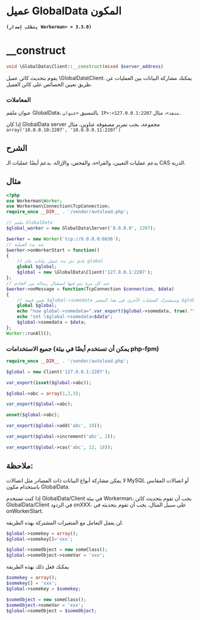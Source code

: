 # عميل GlobalData المكون

**``` (يتطلب إصدار Workerman> = 3.3.0) ```**

# __construct
```php
void \GlobalData\Client::__construct(mixed $server_address)
```

يقوم بتحديث كائن عميل \GlobalData\Client. يمكنك مشاركة البيانات بين العمليات عن طريق تعيين الخصائص على كائن العميل.

### المعاملات
عنوان ملقم GlobalData، بالتنسيق ```<عنوان IP>:<منفذ>```، مثال ```127.0.0.1:2207```.

إذا كان GlobalData server مجموعة، يجب تمرير مصفوفة عناوين، مثال ```array('10.0.0.10:2207', '10.0.0.0.11:2207')```

## الشرح
يدعم عمليات التعيين، والقراءة، والفحص، والإزالة.
يدعم أيضًا عمليات الـ CAS الذرية.

## مثال

```php
<?php
use Workerman\Worker;
use Workerman\Connection\TcpConnection;
require_once __DIR__ . '/vendor/autoload.php';

// ملقم GlobalData
$global_worker = new GlobalData\Server('0.0.0.0', 2207);

$worker = new Worker('tcp://0.0.0.0:6636');
// عند بدء العملية
$worker->onWorkerStart = function()
{
    // بادئ ذي بدء عميل بيانات عام global
    global $global;
    $global = new \GlobalData\Client('127.0.0.1:2207');
};
// عند كل مرة يتم فيها استقبال رسالة من الخادم
$worker->onMessage = function(TcpConnection $connection, $data)
{
    // تغيير قيمة $global->somedata وسيشترك العمليات الأخرى في هذا المتغير $global->somedata
    global $global;
    echo "now global->somedata=".var_export($global->somedata, true)."\n";
    echo "set \$global->somedata=$data";
    $global->somedata = $data;
};
Worker::runAll();
```

### جميع الاستخدامات (يمكن أن تستخدم أيضًا في بيئة php-fpm)
```php
require_once __DIR__ . '/vendor/autoload.php';

$global = new Client('127.0.0.1:2207');

var_export(isset($global->abc));

$global->abc = array(1,2,3);

var_export($global->abc);

unset($global->abc);

var_export($global->add('abc', 10));

var_export($global->increment('abc', 2));

var_export($global->cas('abc', 12, 18));

```

## ملاحظة:
لا يمكن مشاركة أنواع البيانات ذات المصادر مثل اتصالات MySQL أو اتصالات المقابس باستخدام مكون GlobalData.

إذا كنت تستخدم GlobalData/Client في بيئة Workerman، يجب أن تقوم بتحديث كائن GlobalData/Client في الردود onXXX، على سبيل المثال، يجب أن تقوم بتحديثه في onWorkerStart.

لن يعمل التعامل مع المتغيرات المشتركة بهذه الطريقة.
```php
$global->somekey = array();
$global->somekey[]='xxx';

$global->someObject = new someClass();
$global->someObject->someVar = 'xxx';
```
يمكنك فعل ذلك بهذه الطريقة
```php
$somekey = array();
$somekey[] = 'xxx';
$global->somekey = $somekey;

$someObject = new someClass();
$someObject->someVar = 'xxx';
$global->someObject = $someObject;
```
